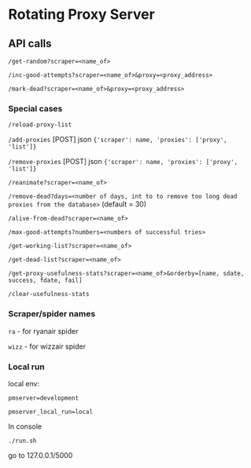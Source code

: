 # Rotating Proxy Server

## API calls

`/get-random?scraper=<name_of>`

`/inc-good-attempts?scraper=<name_of>&proxy=<proxy_address>`

`/mark-dead?scraper=<name_of>&proxy=<proxy_address>`

### Special cases

`/reload-proxy-list`

`/add-proxies` [POST] json `{'scraper': name, 'proxies': ['proxy', 'list']}`

`/remove-proxies` [POST] json `{'scraper': name, 'proxies': ['proxy', 'list']}`

`/reanimate?scraper=<name_of>`

`/remove-dead?days=<number of days, int to to remove too long dead proxies from the database>` (default = 30)

`/alive-from-dead?scraper=<name_of>`

`/max-good-attempts?numbers=<numbers of successful tries>`

`/get-working-list?scraper=<name_of>`

`/get-dead-list?scraper=<name_of>`

`/get-proxy-usefulness-stats?scraper=<name_of>&orderby=[name, sdate, success, fdate, fail]`

`/clear-usefulness-stats`

### Scraper/spider names

`ra` - for ryanair spider

`wizz` - for wizzair spider

### Local run

local env:

`pmserver=development`

`pmserver_local_run=local`


In console

`./run.sh`

go to 127.0.0.1/5000
